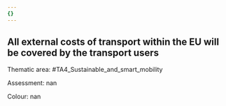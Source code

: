 ```yaml
---
{}
---
```

## All external costs of transport within the EU will be covered by the transport users

Thematic area: #TA4_Sustainable_and_smart_mobility

Assessment: nan

Colour: nan